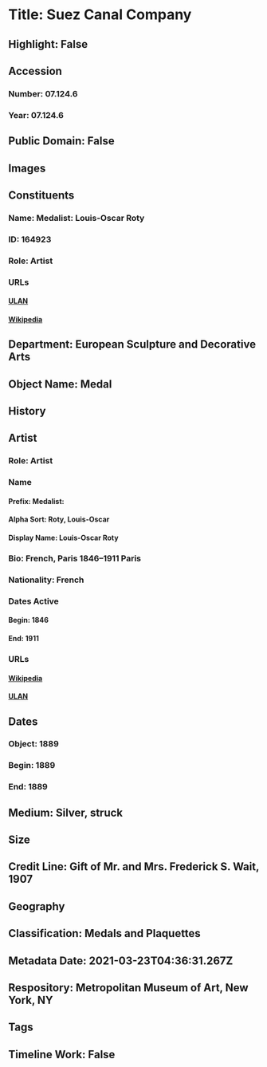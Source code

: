 # Title: Suez Canal Company
## Highlight: False
## Accession
### Number: 07.124.6
### Year: 07.124.6
## Public Domain: False
## Images
## Constituents
### Name: Medalist: Louis-Oscar Roty
### ID: 164923
### Role: Artist
### URLs
#### [ULAN](http://vocab.getty.edu/page/ulan/500123469)
#### [Wikipedia](https://www.wikidata.org/wiki/Q2621732)
## Department: European Sculpture and Decorative Arts
## Object Name: Medal
## History
## Artist
### Role: Artist
### Name
#### Prefix: Medalist:
#### Alpha Sort: Roty, Louis-Oscar
#### Display Name: Louis-Oscar Roty
### Bio: French, Paris 1846–1911 Paris
### Nationality: French
### Dates Active
#### Begin: 1846
#### End: 1911
### URLs
#### [Wikipedia](https://www.wikidata.org/wiki/Q2621732)
#### [ULAN](http://vocab.getty.edu/page/ulan/500123469)
## Dates
### Object: 1889
### Begin: 1889
### End: 1889
## Medium: Silver, struck
## Size
## Credit Line: Gift of Mr. and Mrs. Frederick S. Wait, 1907
## Geography
## Classification: Medals and Plaquettes
## Metadata Date: 2021-03-23T04:36:31.267Z
## Respository: Metropolitan Museum of Art, New York, NY
## Tags
## Timeline Work: False